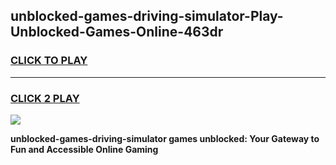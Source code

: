
## unblocked-games-driving-simulator-Play-Unblocked-Games-Online-463dr
<h3>
<a href="https://premium76.site?title=unblocked-games-driving-simulator&ref=25A">CLICK TO PLAY</a></h3>
<hr>

<h3>
<a href="https://premium76.site?title=unblocked-games-driving-simulator&ref=25A">CLICK 2 PLAY</a>
  
</h3>

<a href="https://premium76.site?title=unblocked-games-driving-simulator&ref=25A"><img src="https://clearcache.store/games.png"></a>


**unblocked-games-driving-simulator games unblocked: Your Gateway to Fun and Accessible Online Gaming**
